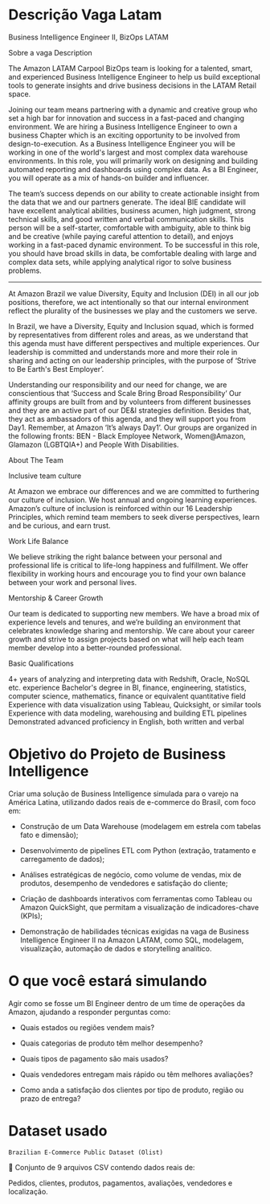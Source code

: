 # Descrição Vaga Latam

Business Intelligence Engineer II, BizOps LATAM

Sobre a vaga
Description

The Amazon LATAM Carpool BizOps team is looking for a talented, smart, and experienced Business Intelligence Engineer to help us build exceptional tools to generate insights and drive business decisions in the LATAM Retail space.

Joining our team means partnering with a dynamic and creative group who set a high bar for innovation and success in a fast-paced and changing environment. We are hiring a Business Intelligence Engineer to own a business Chapter which is an exciting opportunity to be involved from design-to-execution. As a Business Intelligence Engineer you will be working in one of the world's largest and most complex data warehouse environments. In this role, you will primarily work on designing and building automated reporting and dashboards using complex data. As a BI Engineer, you will operate as a mix of hands-on builder and influencer.

The team’s success depends on our ability to create actionable insight from the data that we and our partners generate. The ideal BIE candidate will have excellent analytical abilities, business acumen, high judgment, strong technical skills, and good written and verbal communication skills. This person will be a self-starter, comfortable with ambiguity, able to think big and be creative (while paying careful attention to detail), and enjoys working in a fast-paced dynamic environment. To be successful in this role, you should have broad skills in data, be comfortable dealing with large and complex data sets, while applying analytical rigor to solve business problems.

___________________________________________

At Amazon Brazil we value Diversity, Equity and Inclusion (DEI) in all our job positions, therefore, we act intentionally so that our internal environment reflect the plurality of the businesses we play and the customers we serve.

In Brazil, we have a Diversity, Equity and Inclusion squad, which is formed by representatives from different roles and areas, as we understand that this agenda must have different perspectives and multiple experiences. Our leadership is committed and understands more and more their role in sharing and acting on our leadership principles, with the purpose of ‘Strive to Be Earth's Best Employer’.

Understanding our responsibility and our need for change, we are conscientious that ‘Success and Scale Bring Broad Responsibility’ Our affinity groups are built from and by volunteers from different businesses and they are an active part of our DE&I strategies definition. Besides that, they act as ambassadors of this agenda, and they will support you from Day1. Remember, at Amazon ‘It’s always Day1’. Our groups are organized in the following fronts: BEN - Black Employee Network, Women@Amazon, Glamazon (LGBTQIA+) and People With Disabilities.

About The Team

Inclusive team culture

At Amazon we embrace our differences and we are committed to furthering our culture of inclusion. We host annual and ongoing learning experiences. Amazon’s culture of inclusion is reinforced within our 16 Leadership Principles, which remind team members to seek diverse perspectives, learn and be curious, and earn trust.

Work Life Balance

We believe striking the right balance between your personal and professional life is critical to life-long happiness and fulfillment. We offer flexibility in working hours and encourage you to find your own balance between your work and personal lives.

Mentorship & Career Growth

Our team is dedicated to supporting new members. We have a broad mix of experience levels and tenures, and we’re building an environment that celebrates knowledge sharing and mentorship. We care about your career growth and strive to assign projects based on what will help each team member develop into a better-rounded professional.

Basic Qualifications

 4+ years of analyzing and interpreting data with Redshift, Oracle, NoSQL etc. experience
 Bachelor's degree in BI, finance, engineering, statistics, computer science, mathematics, finance or equivalent quantitative field
 Experience with data visualization using Tableau, Quicksight, or similar tools
 Experience with data modeling, warehousing and building ETL pipelines
 Demonstrated advanced proficiency in English, both written and verbal


# Objetivo do Projeto de Business Intelligence

Criar uma solução de Business Intelligence simulada para o varejo na América Latina, utilizando dados reais de e-commerce do Brasil, com foco em:

- Construção de um Data Warehouse (modelagem em estrela com tabelas fato e dimensão);

- Desenvolvimento de pipelines ETL com Python (extração, tratamento e carregamento de dados);

- Análises estratégicas de negócio, como volume de vendas, mix de produtos, desempenho de vendedores e satisfação do cliente;

- Criação de dashboards interativos com ferramentas como Tableau ou Amazon QuickSight, que permitam a visualização de indicadores-chave (KPIs);

- Demonstração de habilidades técnicas exigidas na vaga de Business Intelligence Engineer II na Amazon LATAM, como SQL, modelagem, visualização, automação de dados e storytelling analítico.

# O que você estará simulando

Agir como se fosse um BI Engineer dentro de um time de operações da Amazon, ajudando a responder perguntas como:

- Quais estados ou regiões vendem mais?

- Quais categorias de produto têm melhor desempenho?

- Quais tipos de pagamento são mais usados?

- Quais vendedores entregam mais rápido ou têm melhores avaliações?

- Como anda a satisfação dos clientes por tipo de produto, região ou prazo de entrega?

# Dataset usado
``Brazilian E-Commerce Public Dataset (Olist)``

📁 Conjunto de 9 arquivos CSV contendo dados reais de:

Pedidos, clientes, produtos, pagamentos, avaliações, vendedores e localização.
